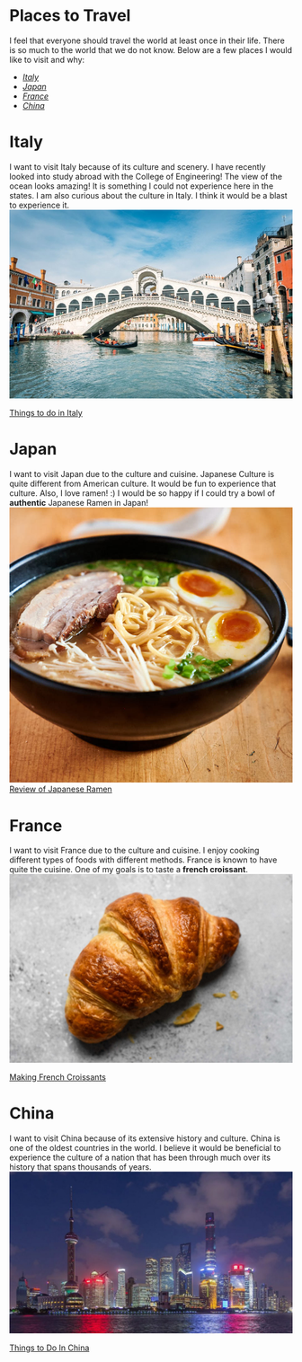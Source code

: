 # Places to Travel 
I feel that everyone should travel the world at least once in their life. There is so much to the world that we do not know. Below are a few places I would like to visit and why: 
- [*Italy*](#italy)
- [*Japan*](#japan)
- [*France*](#france)
- [*China*](#china)

# Italy
I want to visit Italy because of its culture and scenery. I have recently looked into study abroad with the College of Engineering! The view of the ocean looks amazing! It is something I could not experience here in the states. I am also curious about the culture in Italy. I think it would be a blast to experience it. 
![Venice](repoImages/venice-italy-highlights-guide-900x600.jpg)

[Things to do in Italy](https://www.independent.ie/life/travel/europe/the-italian-bucket-list-25-things-to-do-in-italy-before-you-die-36014917.html)

# Japan
I want to visit Japan due to the culture and cuisine. Japanese Culture is quite different from American culture. It would be fun to experience that culture. Also, I love ramen! :) I would be so happy if I could try a bowl of **authentic** Japanese Ramen in Japan!
![Ramen](repoImages/tonkotsuramenfront.jpg)
[Review of Japanese Ramen](https://www.forbes.com/sites/geoffreymorrison/2016/05/30/the-best-ramen-in-the-world-japans-ichiran-ramen/#592a075e28cd)

# France
I want to visit France due to the culture and cuisine. I enjoy cooking different types of foods with different methods. France is known to have quite the cuisine. One of my goals is to taste a **french croissant**. 
![French Croissant](repoImages/Classic-French-Croissant-Recipe-71.jpg)

[Making French Croissants](https://www.youtube.com/watch?v=2OAUM0MRgQw)
# China
I want to visit China because of its extensive history and culture. China is one of the oldest countries in the world. I believe it would be beneficial to experience the culture of a nation that has been through much over its history that spans thousands of years.
![Chinese City](repoImages/1280px-Shanghai_-_Skyline_Sunset_0057-e1531189161403-1024x586.jpg)

 [Things to Do In China](https://www.planetware.com/tourist-attractions/china-chn.htm)

